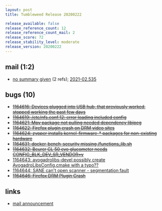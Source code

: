 ```yaml
---
layout: post
title: Tumbleweed Release 20200222

release_available: false
release_reference_count: 12
release_reference_count_mail: 2
release_score: 72
release_stability_level: moderate
release_version: 20200222
---
```


## mail (1:2)

- [no summary given](https://lists.opensuse.org/archives/list/factory@lists.opensuse.org/thread/4V332R5RG7PHTWX32VNJMYVUPPBCIN2X) (2 refs); [2021-02.535](https://lists.opensuse.org/archives/list/factory@lists.opensuse.org/thread/4V332R5RG7PHTWX32VNJMYVUPPBCIN2X)

## bugs (10)

<!--more-->

- ~~[1164616: Devices plugged into USB hub, that previously worked, stopped working the past few days](https://bugzilla.opensuse.org/show_bug.cgi?id=1164616)~~
- ~~[1164619: /etc/nfs.conf:12: error loading included config](https://bugzilla.opensuse.org/show_bug.cgi?id=1164619)~~
- ~~[1164621: Mpv package not pulling needed dependency libjpeg](https://bugzilla.opensuse.org/show_bug.cgi?id=1164621)~~
- ~~[1164622: Firefox plugin crash on DRM video sites](https://bugzilla.opensuse.org/show_bug.cgi?id=1164622)~~
- ~~[1164624: zypper installs kernel-firmware-* packages for non-existing hardware](https://bugzilla.opensuse.org/show_bug.cgi?id=1164624)~~
- ~~[1164631: docker-bench-security missing /functions_lib.sh](https://bugzilla.opensuse.org/show_bug.cgi?id=1164631)~~
- ~~[1164632: Beurer GL 50 evo glucometer needs CONFIG_BLK_DEV_SR_VENDOR=y](https://bugzilla.opensuse.org/show_bug.cgi?id=1164632)~~
- [1164643: avogadrolibs-devel possibly create AvogadroLibsConfig.cmake with a typo??](https://bugzilla.opensuse.org/show_bug.cgi?id=1164643)
- [1164644: SANE can't open scanner - segmentation fault](https://bugzilla.opensuse.org/show_bug.cgi?id=1164644)
- ~~[1164646: Firefox DRM Plugin Crash](https://bugzilla.opensuse.org/show_bug.cgi?id=1164646)~~



## links

- [mail announcement](https://lists.opensuse.org/archives/list/factory@lists.opensuse.org/thread/4V332R5RG7PHTWX32VNJMYVUPPBCIN2X)
